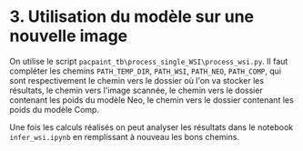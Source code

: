 # 3. Utilisation du modèle sur une nouvelle image
On utilise le script `pacpaint_tb\process_single_WSI\process_wsi.py`. Il faut compléter les chemins `PATH_TEMP_DIR`, `PATH_WSI`, `PATH_NEO`, `PATH_COMP`, qui sont respectivement le chemin vers le dossier où l'on va stocker les résultats, le chemin vers l'image scannée, le chemin vers le dossier contenant les poids du modèle Neo, le chemin vers le dossier contenant les poids du modèle Comp.

Une fois les calculs réalisés on peut analyser les résultats dans le notebook `infer_wsi.ipynb` en remplissant à nouveau les bons chemins.